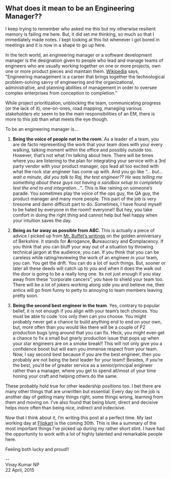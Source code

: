 What does it mean to be an Engineering Manager??
------------------------------------------------    

I keep trying to remember who asked me this but my otherwise resilient memory is failing me here. But, it did set me thinking, so much so that I immediately made notes. I kept looking at this list whenever I got bored in meetings and it is now in a shape to go up here.

In the tech world, an engineering manager or a software development manager is the designation given to people who lead and manage teams of engineers who are usually working together on one or more projects, own one or more product pieces and maintain them. [Wikipedia][1] says, "Engineering management is a career that brings together the  technological problem-solving savvy of engineering and the organizational, administrative, and planning abilities of management in order to oversee complex enterprises from conception to completion."

While project prioritization, unblocking the team, communicating progress (or the lack of it), one-on-ones, road mapping, managing various stakeholders etc seem to be the main responsibilities of an EM, there is more to this job than what meets the eye though. 

To be an engineering manager is...

1. **Being the voice of people not in the room**. As a leader of a team, you are de facto representing the work that your team does with your every walking, talking moment within the office and possibly outside too. However, that’s not what I’m talking about here. There will be times where you are listening to the plan for integrating your service with a 3rd party vendor with your product manager, ops lead all too excited with what the rock star engineer has come up with. And you go like _“... but... wait a minute, did you talk to Raj, the test engineer?? He was telling me something about these guys not having a sandbox setup to completely test the end to end integration…”_. This is like raining on someone’s parade. You sometimes play the voice of the ops guy, the QA guy, the product manager and many more people. This part of the job is very tiresome and damn difficult part to do. Sometimes, I have found myself to be hated by everyone in the room!! everyone!! But hey, you take comfort in doing the right thing and cannot help but feel happy when your intuition saves the day.

2. **Being as far away as possible from ABC**. This is actually a piece of advice I picked up from [Mr. Buffet’s writings][2] on the golden anniversary of Berkshire. It stands for **A**rrogance, **B**ureaucracy and **C**omplacency. If you think that you can bluff your way out of a situation by throwing technical jargon at the audience, you can. If you think that you can be careless while rating/reviewing the work of an engineer in your team, you can. You get the drift. You can do a lot of such things. But, sooner or later all these deeds will catch up to you and when it does the walk out the door is going to be a really long one. Its not just enough if you stay away from these “corporate cancers”, you have to shield your team too. There will be a lot of jokers working along side you and believe me, their antics will go from funny to petty to annoying to team members leaving pretty soon.

3. **Being the second best engineer in the team**. Yes, contrary to popular belief, it is not enough if you align with your team’s tech choices. You must be able to code 'cos only then can you choose. You might probably never get a chance to build anything end to end on your own, but, more often than you would like there will be a couple of P2 production bugs lying around that you can fix. Heck, you might even get a chance to fix a small but gnarly production issue that pops up when your star engineers are on a smoke break!! This will not only give you a confidence boost but will earn you immense respect from your team. Now, I say second best because if you are the best engineer, then you probably are not being the best leader for your team!! Besides, if you’re the best, you’d be of greater service as a senior/principal engineer rather than a manager, where you get to spend all/most of your time honing your craft and helping others do the same.

These probably hold true for other leadership positions too. I bet there are many other things that are unwritten but essential. Every day on the job is another day of getting many things right, some things wrong, learning from them and moving on. I’ve also found that being blunt, direct and decisive helps more often than being nice, indirect and indecisive. 

Now that I think about it, I’m writing this post at a perfect time. My last working day at [Flipkart][3] is the coming 30th. This is like a summary of the most important things I’ve picked up during my rather short stint. I have had the opportunity to work with a lot of highly talented and remarkable people here. 

Feeling both lucky and proud!!

--   
Vinay Kumar NP   
22 April, 2015

[1]: https://en.wikipedia.org/wiki/Engineering_management "Wikipedia article on Engineering Management"
[2]: http://www.berkshirehathaway.com/letters/2014ltr.pdf#page=36 "Page 36 where he writes about this"
[3]: https://seller.flipkart.com/ "Flipkart seller portal"